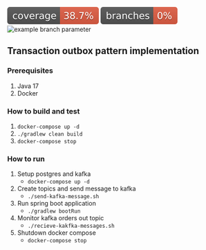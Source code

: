 ![Coverage](.github/badges/jacoco.svg)
![Branches](.github/badges/branches.svg)
![example branch parameter](https://github.com/github/docs/actions/workflows/build.yml/badge.svg?branch=master)

## Transaction outbox pattern implementation

### Prerequisites

1. Java 17
2. Docker

### How to build and test

1. `docker-compose up -d`
2. `./gradlew clean build`
3. `docker-compose stop`

### How to run

1. Setup postgres and kafka
    * `docker-compose up -d`
2. Create topics and send message to kafka
    * `./send-kafka-message.sh`
3. Run spring boot application
    * `./gradlew bootRun`
4. Monitor kafka orders out topic
   * `./recieve-kakfka-messages.sh`
5. Shutdown docker compose
   * `docker-compose stop`